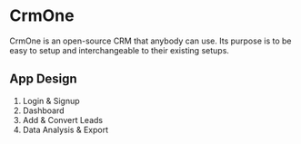 # CrmOne

CrmOne is an open-source CRM that anybody can use. Its purpose is to be easy to setup and interchangeable to their existing setups.

## App Design

1) Login & Signup
2) Dashboard
3) Add & Convert Leads
4) Data Analysis & Export